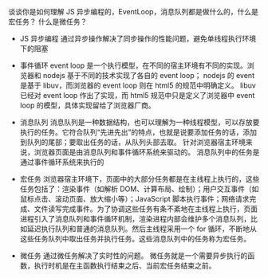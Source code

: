 谈谈你是如何理解 JS 异步编程的，EventLoop，消息队列都是做什么的，什么是宏任务？ 什么是微任务？

-   JS 异步编程
    通过异步操作解决了同步操作的性能问题，避免单线程执行环境下的阻塞

-   事件循环
    event loop 是一个执行模型，在不同的宿主环境有不同的实现。浏览器和 nodejs 基于不同的技术实现了各自的 event loop；
    nodejs 的 event 是基于 libuv，而浏览器的 event loop 则在 html5 的规范中明确定义。
    libuv 已经对 event loop 作出了实现，而 html5 规范中只是定义了浏览器中 event loop 的模型，具体实现留给了浏览器厂商。

-   消息队列
    消息队列是一种数据结构，也可以理解为一种线程模型，可以存放要执行的任务。它符合队列“先进先出”的特点，也就是说要添加任务的话，添加到队列的尾部；要取出任务的话，从队列头部去取。
    针对浏览器宿主环境来说，浏览器页面是由消息队列和事件循环系统来驱动的。
    消息队列中的任务是通过事件循环系统来执行的

-   宏任务
    浏览器宿主环境下，页面中的大部分任务都是在主线程上执行的，这些任务包括了：渲染事件（如解析 DOM、计算布局、绘制）；用户交互事件（如鼠标点击、滚动页面、放大缩小等）；JavaScript 脚本执行事件；网络请求完成、文件读写完成事件。为了协调这些任务有条不紊地在主线程上执行，页面进程引入了消息队列和事件循环机制，渲染进程内部会维护多个消息队列，比如延迟执行队列和普通的消息队列。然后主线程采用一个 for 循环，不断地从这些任务队列中取出任务并执行任务。这些消息队列中的任务称为宏任务。

-   微任务
    通过微任务解决了实时性的问题。
    微任务就是一个需要异步执行的函数，执行时机是在主函数执行结束之后、当前宏任务结束之前。

